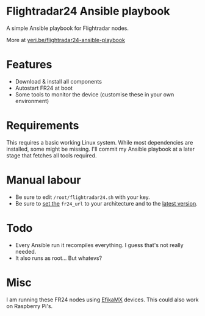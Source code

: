 Flightradar24 Ansible playbook
==============================

A simple Ansible playbook for Flightradar nodes.

More at [yeri.be/flightradar24-ansible-playbook](https://flightradar24-ansible-playbook)

Features
========

* Download & install all components
* Autostart FR24 at boot
* Some tools to monitor the device (customise these in your own environment)

Requirements
============

This requires a basic working Linux system. While most dependencies are installed, some might be missing. I'll commit my Ansible playbook at a later stage that fetches all tools required. 

Manual labour
=============

* Be sure to edit `/root/flightradar24.sh` with your key. 
* Be sure to [set the](https://github.com/Tuinslak/anisble-flightradar24/blob/master/site.yml) `fr24_url` to your architecture and to the [latest version](http://forum.flightradar24.com/threads/4270-Linux-feeder-software-for-Flightradar24).  

Todo
====

* Every Ansible run it recompiles everything. I guess that's not really needed.
* It also runs as root... But whatevs? 

Misc
====

I am running these FR24 nodes using [EfikaMX](https://en.wikipedia.org/wiki/Efika#Efika_MX) devices. This could also work on Raspberry Pi's.
